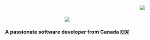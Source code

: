 <img align="right" src="https://visitor-badge.laobi.icu/badge?page_id=Alexis-Dim.repository-name" />

<h1 align="center">
    <img src="https://readme-typing-svg.herokuapp.com/?font=Righteous&size=35&center=true&vCenter=true&width=500&height=70&duration=4000&lines=I'm+Alex!;" />
</h1>


<h3 align="center">A passionate software developer from Canada 🇨🇦</h3>

<br/>

<!---
Alexis-Dim/Alexis-Dim is a ✨ special ✨ repository because its `README.md` (this file) appears on your GitHub profile.
You can click the Preview link to take a look at your changes.
--->

